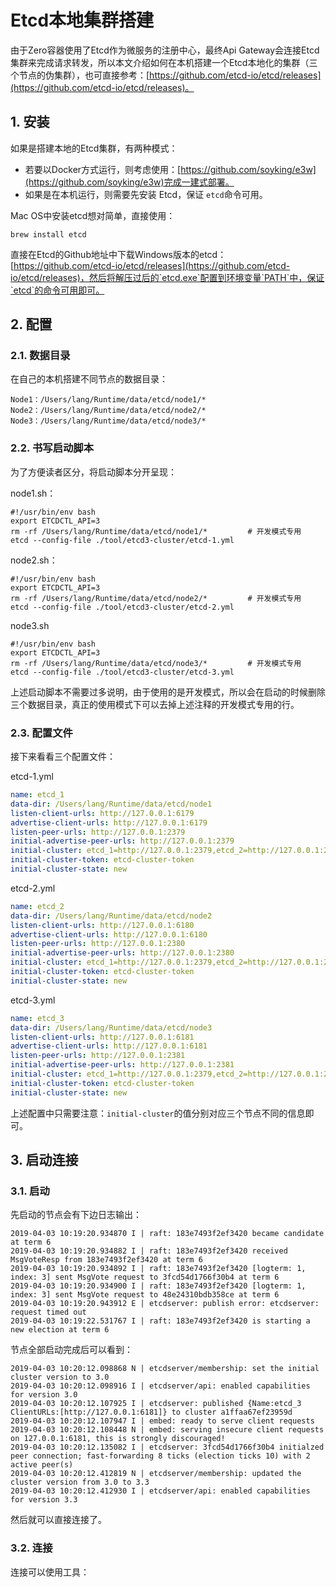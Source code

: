 # Etcd本地集群搭建

由于Zero容器使用了Etcd作为微服务的注册中心，最终Api Gateway会连接Etcd集群来完成请求转发，所以本文介绍如何在本机搭建一个Etcd本地化的集群（三个节点的伪集群），也可直接参考：[https://github.com/etcd-io/etcd/releases](https://github.com/etcd-io/etcd/releases)。

## 1. 安装

如果是搭建本地的Etcd集群，有两种模式：

* 若要以Docker方式运行，则考虑使用：[https://github.com/soyking/e3w](https://github.com/soyking/e3w)完成一建式部署。
* 如果是在本机运行，则需要先安装 Etcd，保证 `etcd`命令可用。

Mac OS中安装etcd想对简单，直接使用：

```shell
brew install etcd
```

直接在Etcd的Github地址中下载Windows版本的etcd：[https://github.com/etcd-io/etcd/releases](https://github.com/etcd-io/etcd/releases)，然后将解压过后的`etcd.exe`配置到环境变量`PATH`中，保证`etcd`的命令可用即可。

## 2. 配置

### 2.1. 数据目录

在自己的本机搭建不同节点的数据目录：

```shell
Node1：/Users/lang/Runtime/data/etcd/node1/*
Node2：/Users/lang/Runtime/data/etcd/node2/*
Node3：/Users/lang/Runtime/data/etcd/node3/*
```

### 2.2. 书写启动脚本

为了方便读者区分，将启动脚本分开呈现：

node1.sh：

```shell
#!/usr/bin/env bash
export ETCDCTL_API=3
rm -rf /Users/lang/Runtime/data/etcd/node1/*         # 开发模式专用
etcd --config-file ./tool/etcd3-cluster/etcd-1.yml
```

node2.sh：

```shell
#!/usr/bin/env bash
export ETCDCTL_API=3
rm -rf /Users/lang/Runtime/data/etcd/node2/*         # 开发模式专用
etcd --config-file ./tool/etcd3-cluster/etcd-2.yml
```

node3.sh

```shell
#!/usr/bin/env bash
export ETCDCTL_API=3
rm -rf /Users/lang/Runtime/data/etcd/node3/*         # 开发模式专用
etcd --config-file ./tool/etcd3-cluster/etcd-3.yml
```

上述启动脚本不需要过多说明，由于使用的是开发模式，所以会在启动的时候删除三个数据目录，真正的使用模式下可以去掉上述注释的开发模式专用的行。

### 2.3. 配置文件

接下来看看三个配置文件：

etcd-1.yml

```yaml
name: etcd_1
data-dir: /Users/lang/Runtime/data/etcd/node1
listen-client-urls: http://127.0.0.1:6179
advertise-client-urls: http://127.0.0.1:6179
listen-peer-urls: http://127.0.0.1:2379
initial-advertise-peer-urls: http://127.0.0.1:2379
initial-cluster: etcd_1=http://127.0.0.1:2379,etcd_2=http://127.0.0.1:2380,etcd_3=http://127.0.0.1:2381
initial-cluster-token: etcd-cluster-token
initial-cluster-state: new
```

etcd-2.yml

```yaml
name: etcd_2
data-dir: /Users/lang/Runtime/data/etcd/node2
listen-client-urls: http://127.0.0.1:6180
advertise-client-urls: http://127.0.0.1:6180
listen-peer-urls: http://127.0.0.1:2380
initial-advertise-peer-urls: http://127.0.0.1:2380
initial-cluster: etcd_1=http://127.0.0.1:2379,etcd_2=http://127.0.0.1:2380,etcd_3=http://127.0.0.1:2381
initial-cluster-token: etcd-cluster-token
initial-cluster-state: new
```

etcd-3.yml

```yaml
name: etcd_3
data-dir: /Users/lang/Runtime/data/etcd/node3
listen-client-urls: http://127.0.0.1:6181
advertise-client-urls: http://127.0.0.1:6181
listen-peer-urls: http://127.0.0.1:2381
initial-advertise-peer-urls: http://127.0.0.1:2381
initial-cluster: etcd_1=http://127.0.0.1:2379,etcd_2=http://127.0.0.1:2380,etcd_3=http://127.0.0.1:2381
initial-cluster-token: etcd-cluster-token
initial-cluster-state: new
```

上述配置中只需要注意：`initial-cluster`的值分别对应三个节点不同的信息即可。

## 3. 启动连接

### 3.1. 启动

先启动的节点会有下边日志输出：

```shell
2019-04-03 10:19:20.934870 I | raft: 183e7493f2ef3420 became candidate at term 6
2019-04-03 10:19:20.934882 I | raft: 183e7493f2ef3420 received MsgVoteResp from 183e7493f2ef3420 at term 6
2019-04-03 10:19:20.934892 I | raft: 183e7493f2ef3420 [logterm: 1, index: 3] sent MsgVote request to 3fcd54d1766f30b4 at term 6
2019-04-03 10:19:20.934900 I | raft: 183e7493f2ef3420 [logterm: 1, index: 3] sent MsgVote request to 48e24310bdb358ce at term 6
2019-04-03 10:19:20.943912 E | etcdserver: publish error: etcdserver: request timed out
2019-04-03 10:19:22.531767 I | raft: 183e7493f2ef3420 is starting a new election at term 6
```

节点全部启动完成后可以看到：

```shell
2019-04-03 10:20:12.098868 N | etcdserver/membership: set the initial cluster version to 3.0
2019-04-03 10:20:12.098916 I | etcdserver/api: enabled capabilities for version 3.0
2019-04-03 10:20:12.107925 I | etcdserver: published {Name:etcd_3 ClientURLs:[http://127.0.0.1:6181]} to cluster a1ffaa67ef23959d
2019-04-03 10:20:12.107947 I | embed: ready to serve client requests
2019-04-03 10:20:12.108448 N | embed: serving insecure client requests on 127.0.0.1:6181, this is strongly discouraged!
2019-04-03 10:20:12.135082 I | etcdserver: 3fcd54d1766f30b4 initialzed peer connection; fast-forwarding 8 ticks (election ticks 10) with 2 active peer(s)
2019-04-03 10:20:12.412819 N | etcdserver/membership: updated the cluster version from 3.0 to 3.3
2019-04-03 10:20:12.412930 I | etcdserver/api: enabled capabilities for version 3.3
```

然后就可以直接连接了。

### 3.2. 连接

连接可以使用工具：



